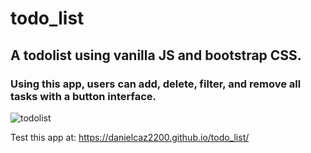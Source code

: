 # todo_list
## A todolist using vanilla JS and bootstrap CSS.

### Using this app, users can add, delete, filter, and remove all tasks with a button interface.

![todolist](https://user-images.githubusercontent.com/60197297/233758461-6a8ff241-d815-4cfe-9505-b0a75a96427e.jpg)

Test this app at: https://danielcaz2200.github.io/todo_list/
